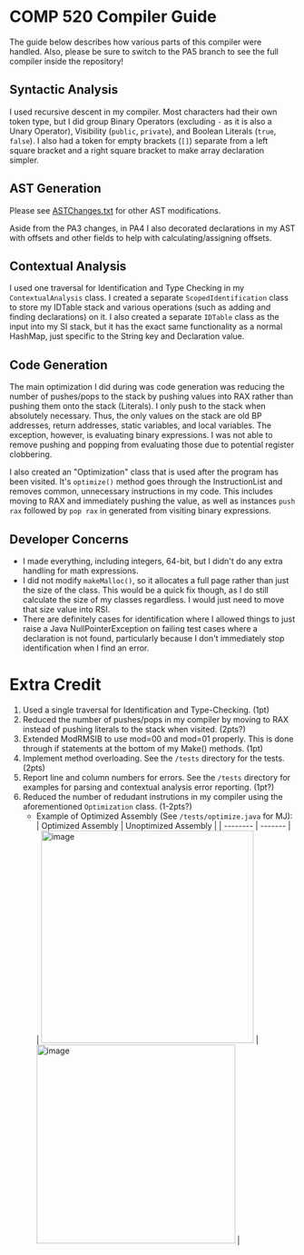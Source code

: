 # COMP 520 Compiler Guide

The guide below describes how various parts of this compiler were handled. Also, please be sure to switch to the PA5 branch to see the full compiler inside the repository!

## Syntactic Analysis
I used recursive descent in my compiler. Most characters had their own token type, but I did group Binary Operators (excluding `-` as it is also a Unary Operator), Visibility (`public`, `private`), and Boolean Literals (`true`, `false`). I also had a token for empty brackets (`[]`) separate from a left square bracket and a right square bracket to make array declaration simpler.

## AST Generation
Please see [ASTChanges.txt](https://github.com/jadekeegan/compiler/blob/df008d63ea4a7d31f9c5ae6de2e34fbddf81aaf1/pa1/src/miniJava/ContextualAnalysis/ASTChanges.txt) for other AST modifications.

Aside from the PA3 changes, in PA4 I also decorated declarations in my AST with offsets and other fields to help with calculating/assigning offsets.

## Contextual Analysis
I used one traversal for Identification and Type Checking in my `ContextualAnalysis` class. I created a separate `ScopedIdentification` class to store my IDTable stack and various operations (such as adding and finding declarations) on it. I also created a separate `IDTable` class as the input into my SI stack, but it has the exact same functionality as a normal HashMap, just specific to the String key and Declaration value.

## Code Generation
The main optimization I did during was code generation was reducing the number of pushes/pops to the stack by pushing values into RAX rather than pushing them onto the stack (Literals). I only push to the stack when absolutely necessary. Thus, the only values on the stack are old BP addresses, return addresses, static variables, and local variables. The exception, however, is evaluating binary expressions. I was not able to remove pushing and popping from evaluating those due to potential register clobbering.

I also created an "Optimization" class that is used after the program has been visited. It's `optimize()` method goes through the InstructionList and removes common, unnecessary instructions in my code. This includes moving to RAX and immediately pushing the value, as well as instances `push rax` followed by `pop rax` in generated from visiting binary expressions.

## Developer Concerns
- I made everything, including integers, 64-bit, but I didn't do any extra handling for math expressions.
- I did not modify `makeMalloc()`, so it allocates a full page rather than just the size of the class. This would be a quick fix though, as I do still calculate the size of my classes regardless. I would just need to move that size value into RSI.
- There are definitely cases for identification where I allowed things to just raise a Java NullPointerException on failing test cases where a declaration is not found, particularly because I don't immediately stop identification when I find an error.

# Extra Credit
1. Used a single traversal for Identification and Type-Checking. (1pt)
2. Reduced the number of pushes/pops in my compiler by moving to RAX instead of pushing literals to the stack when visited. (2pts?)
4. Extended ModRMSIB to use mod=00 and mod=01 properly. This is done through if statements at the bottom of my Make() methods. (1pt)
5. Implement method overloading. See the `/tests` directory for the tests. (2pts)
6. Report line and column numbers for errors. See the `/tests` directory for examples for parsing and contextual analysis error reporting. (1pt?)
7. Reduced the number of redudant instrutions in my compiler using the aforementioned `Optimization` class. (1-2pts?)
   * Example of Optimized Assembly (See `/tests/optimize.java` for MJ):
     | Optimized Assembly | Unoptimized Assembly |
     | -------- | ------- |
     | <img width="374" alt="image" src="https://github.com/jadekeegan/compiler/assets/97476936/306daf1b-4abf-4b1a-bd3f-0961e253a6a6"> | <img width="350" alt="image" src="https://github.com/jadekeegan/compiler/assets/97476936/777b2f7d-7976-4ec8-ba18-b208a24e498d"> |

